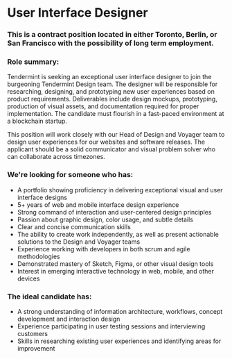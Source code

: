 # User Interface Designer

### This is a contract position located in either Toronto, Berlin, or San Francisco with the possibility of long term employment.

### Role summary:

Tendermint is seeking an exceptional user interface designer to join the burgeoning Tendermint Design team. The designer will be responsible for researching, designing, and prototyping new user experiences based on product requirements. Deliverables include design mockups, prototyping, production of visual assets, and documentation required for proper implementation. The candidate must flourish in a fast-paced environment at a blockchain startup.

This position will work closely with our Head of Design and Voyager team to design user experiences for our websites and software releases. The applicant should be a solid communicator and visual problem solver who can collaborate across timezones.

### We're looking for someone who has:

* A portfolio showing proficiency in delivering exceptional visual and user interface designs
* 5+ years of web and mobile interface design experience
* Strong command of interaction and user-centered design principles
* Passion about graphic design, color usage, and subtle details
* Clear and concise communication skills
* The ability to create work independently, as well as present actionable solutions to the Design and Voyager teams
* Experience working with developers in both scrum and agile methodologies
* Demonstrated mastery of Sketch, Figma, or other visual design tools
* Interest in emerging interactive technology in web, mobile, and other devices

### The ideal candidate has:

* A strong understanding of information architecture, workflows, concept development and interaction design
* Experience participating in user testing sessions and interviewing customers
* Skills in researching existing user experiences and identifying areas for improvement
